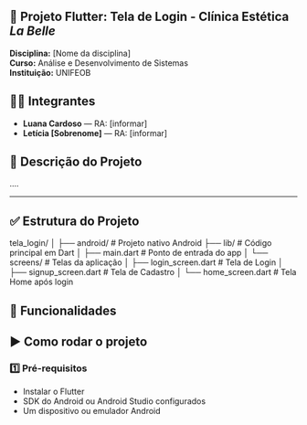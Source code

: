 ## 📱 Projeto Flutter: Tela de Login - Clínica Estética *La Belle*

**Disciplina:** [Nome da disciplina]  
**Curso:** Análise e Desenvolvimento de Sistemas  
**Instituição:** UNIFEOB  

## 👩‍💻 Integrantes
- **Luana Cardoso** — RA: [informar]
- **Letícia [Sobrenome]** — RA: [informar]

## 📌 Descrição do Projeto
....

---

## ✅ Estrutura do Projeto

tela_login/
│
├── android/ # Projeto nativo Android 
├── lib/ # Código principal em Dart
│ ├── main.dart # Ponto de entrada do app
│ └── screens/ # Telas da aplicação
│ ├── login_screen.dart # Tela de Login
│ ├── signup_screen.dart # Tela de Cadastro
│ └── home_screen.dart # Tela Home após login

## 🚀 Funcionalidades

## ▶️ Como rodar o projeto

### 1️⃣ Pré-requisitos
- Instalar o Flutter 
- SDK do Android ou Android Studio configurados
- Um dispositivo ou emulador Android
